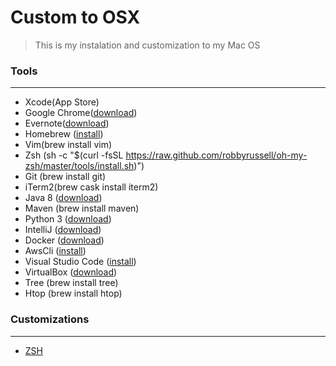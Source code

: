 # Custom to OSX

> This is my instalation and customization to my Mac OS

### Tools
---------

* Xcode(App Store)
* Google Chrome([download](https://www.google.com/intl/pt-BR/chrome/))
* Evernote([download](https://evernote.com/intl/pt-br/download))
* Homebrew ([install](http://osxdaily.com/2018/03/07/how-install-homebrew-mac-os/))
* Vim(brew install vim)
* Zsh (sh -c "$(curl -fsSL https://raw.github.com/robbyrussell/oh-my-zsh/master/tools/install.sh)")
* Git (brew install git)
* iTerm2(brew cask install iterm2)
* Java 8 ([download](https://www.oracle.com/technetwork/pt/java/javase/downloads/jdk8-downloads-2133151.html))
* Maven (brew install maven)
* Python 3 ([download](https://www.python.org/downloads/release/python-361/))
* IntelliJ ([download](https://www.jetbrains.com/idea/download/))
* Docker ([download](https://docs.docker.com/docker-for-mac/install))
* AwsCli ([install](https://aws.amazon.com/pt/cli/))
* Visual Studio Code ([install](https://www.code2bits.com/how-to-install-visual-studio-code-on-macos-using-homebrew/))
* VirtualBox ([download](https://www.oracle.com/technetwork/server-storage/virtualbox/downloads/index.html))
* Tree (brew install tree)
* Htop (brew install htop)


### Customizations
------------------

- [ZSH](zsh/README.md)
